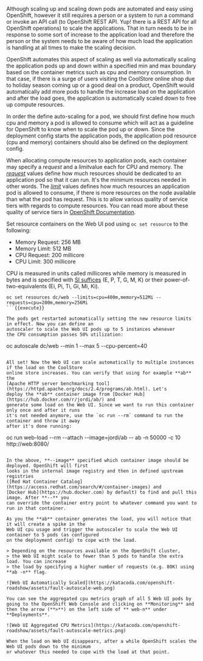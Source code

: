Although scaling up and scaling down pods are automated and easy using OpenShift, however it still 
requires a person or a system to run a command or invoke an API call (to OpenShift REST API. Yup! there
is a REST API for all OpenShift operations) to scale the applications. That in turn needs to be in response 
to some sort of increase to the application load and therefore the person or the system needs to be aware of 
how much load the application is handling at all times to make the scaling decision.

OpenShift automates this aspect of scaling as well via automatically scaling the application pods up 
and down within a specified min and max boundary based on the container metrics such as cpu and memory 
consumption. In that case, if there is a surge of users visiting the CoolStore online shop due to 
holiday season coming up or a good deal on a product, OpenShift would automatically add more pods to 
handle the increase load on the application and after the load goes, the application is automatically 
scaled down to free up compute resources.

In order the define auto-scaling for a pod, we should first define how much cpu and memory a pod is 
allowed to consume which will act as a guideline for OpenShift to know when to scale the pod up or 
down. Since the deployment config starts the application pods, the application pod resource 
(cpu and memory) containers should also be defined on the deployment config.

When allocating compute resources to application pods, each container may specify a *request*
and a *limit*value each for CPU and memory. The 
[*request*](https://docs.openshift.com/container-platform/3.6/dev_guide/compute_resources.html#dev-memory-requests) 
values define how much resources should be dedicated to an application pod so that it can run. It's 
the minimum resources needed in other words. The 
[*limit*](https://docs.openshift.com/container-platform/3.6/dev_guide/compute_resources.html#dev-memory-limits) values 
defines how much resources an application pod is allowed to consume, if there is more resources 
on the node available than what the pod has request. This is to allow various quality of service 
tiers with regards to compute resources. You can read more about these quality of service tiers 
in [OpenShift Documentation](https://docs.openshift.com/container-platform/3.6/dev_guide/compute_resources.html#quality-of-service-tiers).

Set resource containers on the Web UI pod using `oc set resource` to the following:

* Memory Request: 256 MB
* Memory Limit: 512 MB
* CPU Request: 200 millicore
* CPU Limit: 300 millicore

CPU is measured in units called millicores while memory is measured in bytes and is specified with [SI suffices](https://docs.openshift.com/container-platform/3.6/dev_guide/compute_resources.html#dev-compute-resources) 
(E, P, T, G, M, K) or their power-of-two-equivalents (Ei, Pi, Ti, Gi, Mi, Ki).

```
oc set resources dc/web --limits=cpu=400m,memory=512Mi --requests=cpu=200m,memory=256Mi
```{{execute}}

The pods get restarted automatically setting the new resource limits in effect. Now you can define an 
autoscaler to scale the Web UI pods up to 5 instances whenever 
the CPU consumption passes 50% utilization:

```
oc autoscale dc/web --min 1 --max 5 --cpu-percent=40
```{{execute}}

All set! Now the Web UI can scale automatically to multiple instances if the load on the CoolStore 
online store increases. You can verify that using for example **ab** the 
[Apache HTTP server benchmarking tool](https://httpd.apache.org/docs/2.4/programs/ab.html). Let's 
deploy the **ab** container image from [Docker Hub](https://hub.docker.com/r/jordi/ab/) and 
generate some load on the Web UI. Since we want to run this container only once and after it runs 
it's not needed anymore, use the `oc run --rm` command to run the container and throw it away 
after it's done running:

```
oc run web-load --rm --attach --image=jordi/ab -- ab -n 50000 -c 10 http://web:8080/
```{{execute}}

In the above, **--image** specified which container image should be deployed. OpenShift will first 
looks in the internal image registry and then in defined upstream registries 
([Red Hat Container Catalog](https://access.redhat.com/search/#/container-images) and 
[Docker Hub](https://hub.docker.com) by default) to find and pull this image. After **--** you 
can override the container entry point to whatever command you want to run in that container.

As you the **ab** container generates the load, you will notice that it will create a spike in the 
Web UI cpu usage and trigger the autoscaler to scale the Web UI container to 5 pods (as configured 
on the deployment config) to cope with the load.

> Depending on the resources available on the OpenShift cluster, 
> the Web UI might scale to fewer than 5 pods to handle the extra load. You can increase 
> the load by specifying a higher number of requests (e.g. 80K) using **ab -n** flag.

![Web UI Automatically Scaled](https://katacoda.com/openshift-roadshow/assets/fault-autoscale-web.png)

You can see the aggregated cpu metrics graph of all 5 Web UI pods by going to the OpenShift Web Console and clicking on **Monitoring** and then the arrow (**>**) on the left side of ** web-n** under **Deployments**.

![Web UI Aggregated CPU Metrics](https://katacoda.com/openshift-roadshow/assets/fault-autoscale-metrics.png)

When the load on Web UI disappears, after a while OpenShift scales the Web UI pods down to the minimum 
or whatever this needed to cope with the load at that point.